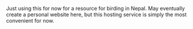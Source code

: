 Just using this for now for a resource for birding in Nepal. May eventually create a personal website here, but this hosting service is simply the most convenient for now.
